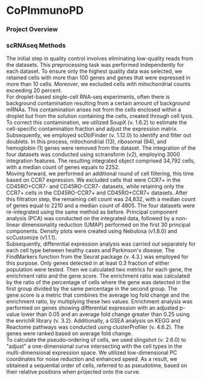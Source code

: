 # CoPImmunoPD

### Project Overview


### scRNAseq Methods 
The initial step in quality control involves eliminating low-quality reads from the datasets. This preprocessing task was performed independently for each dataset. To ensure only the highest quality data was selected, we retained cells with more than 100 genes and genes that were expressed in more than 10 cells. Moreover, we excluded cells with mitochondrial counts exceeding 20 percent.<br>
For droplet-based single-cell RNA-seq experiments, often there is background contamination resulting from a certain amount of background mRNAs. This contamination arises not from the cells enclosed within a droplet but from the solution containing the cells, created through cell lysis. To correct this contamination, we utilized SoupX (v. 1.6.2) to estimate the cell-specific contamination fraction and adjust the expression matrix. Subsequently, we employed scDblFinder (v. 1.12.0) to identify and filter out doublets. In this process, mitochondrial (13), ribosomal (94), and hemoglobin (1) genes were removed from the dataset. The integration of the four datasets was conducted using sctransform (v2), employing 3000 integration features. The resulting integrated object comprised 34,792 cells, with a median count of genes equals to 2252.<br>
Moving forward, we performed an additional round of cell filtering, this time based on CCR7 expression. We excluded cells that were CCR7+ in the CD45RO+CCR7- and CD45RO-CCR7- datasets, while retaining only the CCR7+ cells in the CD45RO-CCR7+ and CD45RO+CCR7+ datasets. After this filtration step, the remaining cell count was 24,832, with a median count of genes equal to 2210 and a median count of 4805. The four datasets were re-integrated using the same method as before. Principal component analysis (PCA) was conducted on the integrated data, followed by a non-linear dimensionality reduction (UMAP) performed on the first 30 principal components. Density plots were created using Nebulosa (v1.8.0) and scCustomize (v1.1.1).<br>
Subsequently, differential expression analysis was carried out separately for each cell type between healthy cases and Parkinson's disease. The FindMarkers function from the Seurat package (v. 4.3.) was employed for this purpose. Only genes detected in at least 0.3 fraction of either population were tested. 
Then we calculated two metrics for each gene, the enrichment ratio and the gene.score. The enrichment ratio was calculated by the ratio of the percentage of cells where the gene was detected in the first group divided by the same percentage in the second group. The gene.score is a metric that combines the average log fold change and the enrichment ratio, by multiplying these two values. 
Enrichment analysis was performed on genes showing differential expression with an adjusted p-value lower than 0.05 and an average fold change greater than 0.25 using the enrichR library (v. 3.2). Additionally, a GSEA analysis on KEGG and Reactome pathways was conducted using clusterProfiler (v. 4.6.2). The genes were ranked based on average fold change.<br>
To calculate the pseudo-ordering of cells, we used slingshot (v. 2.6.0) to "adjust" a one-dimensional curve intersecting with the cell types in the multi-dimensional expression space. We utilized low-dimensional PC coordinates for noise reduction and enhanced speed. As a result, we obtained a sequential order of cells, referred to as pseudotime, based on their relative positions when projected onto the curve.
